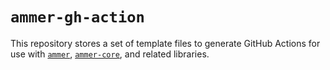 # `ammer-gh-action`

This repository stores a set of template files to generate GitHub Actions for use with [`ammer`](https://github.com/Aurel300/ammer), [`ammer-core`](https://github.com/Aurel300/ammer-core), and related libraries.
